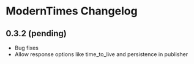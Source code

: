 ModernTimes Changelog
=====================

0.3.2 (pending)
-----

 - Bug fixes
 - Allow response options like time_to_live and persistence in publisher

